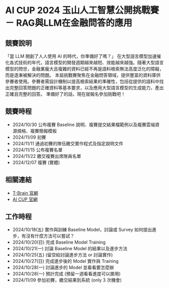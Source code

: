 # AI CUP 2024 玉山人工智慧公開挑戰賽 － RAG與LLM在金融問答的應用

## 競賽說明
「當 LLM 開創了人人使用 AI 的時代，你準備好了嗎？」
在大型語言模型加速催化各式技術的年代，語言模型的開發週期越來越短、效能越來越強。隨著大型語言模型的問世，金融業龐大且複雜的資料已經不再是語料檢索無法高度泛化的障礙，而是逐漸被解決的問題。
本屆挑戰賽聚焦在金融問答領域，提供豐富的資料庫供參賽者使用。參賽者需設計機制以提高檢索結果的準確性，包括從提供的語料中找出完整回答問題的正確資料等基本要求，以及應用大型語言模型的生成能力，產出正確且完整的回答。
準備好了的話，現在就報名參加挑戰吧！

## 競賽時程
- 2024/10/30 公布複賽 Baseline 說明、複賽提交結果檔範例以及複賽雲端資源規格、複賽簡報模板
- 2024/11/09 初賽 
- 2024/11/11 通過初賽的隊伍繳交實作程式及指定說明文件
- 2024/11/15 公布複賽名單
- 2024/11/22 繳交複賽出席隊員名單
- 2024/12/07 複賽 (實體)

## 相關連結
- [T-Brain 官網](https://tbrain.trendmicro.com.tw/Competitions/Details/37)
- [AI CUP 官網](https://www.aicup.tw/ai-cup-2024-competition)

## 工作時程
- 2024/10/18(五) 實作與訓練 Baseline Model，討論或 Survey 如何提出進步，有沒有什麼方法可以嘗試？
- 2024/10/20(日) 完成 Baseline Model Training
- 2024/10/21(一) 討論 Baseline Model 的結果以及進步方法
- 2024/10/25(五) (留空給討論進步方法 or 討論實作)
- 2024/10/27(日) 完成進步後的 Model 實作與 Training
- 2024/10/28(一) 討論進步的 Model 並看看要怎麼辦
- 2024/10/28(一) 預計完成 (預留一週看看進度可以挪用)
- 2024/11/09 參加初賽，繳交結果到系統 (only 3 次機會)
